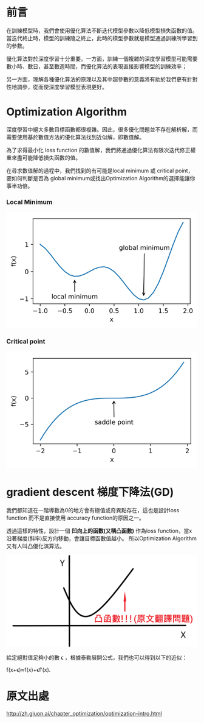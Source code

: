 # 前言

在訓練模型時，我們會使用優化算法不斷迭代模型參數以降低模型損失函數的值。當迭代終止時，模型的訓練隨之終止，此時的模型參數就是模型通過訓練所學習到的參數。

優化算法對於深度學習十分重要。一方面，訓練一個複雜的深度學習模型可能需要數小時、數日，甚至數週時間，而優化算法的表現直接影響模型的訓練效率；

另一方面，理解各種優化算法的原理以及其中超參數的意義將有助於我們更有針對性地調參，從而使深度學習模型表現更好。

# Optimization Algorithm

深度學習中絕大多數目標函數都很複雜。因此，很多優化問題並不存在解析解，而需要使用基於數值方法的優化算法找到近似解，即數值解。

為了求得最小化 loss function 的數值解，我們將通過優化算法有限次迭代修正權重來盡可能降低損失函數的值。

在尋求數值解的過程中，我們找到的有可能是local minimum 或 critical point，要如何判斷是否為 global minimum或找出Optimization Algorithm的選擇能讓你事半功倍。



### Local Minimum

![image](https://github.com/rockuass1235/deep-learning/blob/master/images/opt_min.svg)

### Critical point

![image](https://github.com/rockuass1235/deep-learning/blob/master/images/opt_critical.svg)


# gradient descent 梯度下降法(GD)

我們都知道在一階導數為0的地方會有極值或奇異點存在，這也是設計loss function 而不是直接使用 accuracy function的原因之一。 

透過這樣的特性，設計一個 **凹向上的函數(又稱凸函數)** 作為loss function，當x 沿著梯度(斜率)反方向移動，會讓目標函數值越小。 所以Optimization Algorithm又有人叫凸優化演算法。

![image](https://github.com/rockuass1235/deep-learning/blob/master/images/fun.png)

給定絕對值足夠小的數 ϵ ，根據泰勒展開公式，我們也可以得到以下的近似：

f(x+ϵ)≈f(x)+ϵf′(x).




















# 原文出處

http://zh.gluon.ai/chapter_optimization/optimization-intro.html



